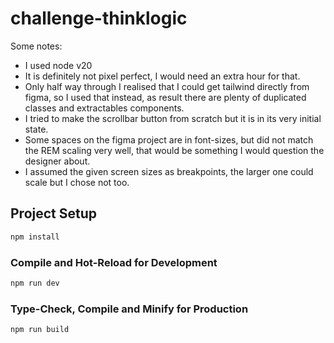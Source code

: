 # challenge-thinklogic

Some notes:
- I used node v20
- It is definitely not pixel perfect, I would need an extra hour for that.
- Only half way through I realised that I could get tailwind directly from figma, so I used that instead, as result there are plenty of duplicated classes and extractables components.
- I tried to make the scrollbar button from scratch but it is in its very initial state.
- Some spaces on the figma project are in font-sizes, but did not match the REM scaling very well, that would be something I would question the designer about.
- I assumed the given screen sizes as breakpoints, the larger one could scale but I chose not too.


## Project Setup

```sh
npm install
```

### Compile and Hot-Reload for Development

```sh
npm run dev
```

### Type-Check, Compile and Minify for Production

```sh
npm run build
```
